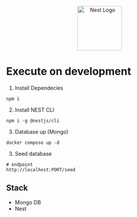 <p align="center">
  <a href="http://nestjs.com/" target="blank"><img src="https://nestjs.com/img/logo-small.svg" width="120" alt="Nest Logo" /></a>
</p>

# Execute on development

1. Install Dependecies

```
npm i
```

2. Install NEST CLI

```
npm i -g @nestjs/cli
```

3. Database up (Mongo)

```
docker compose up -d
```

3. Seed database

```/hash
# endpoint
http://localhost:PORT/seed
```

## Stack

- Mongo DB
- Nest
